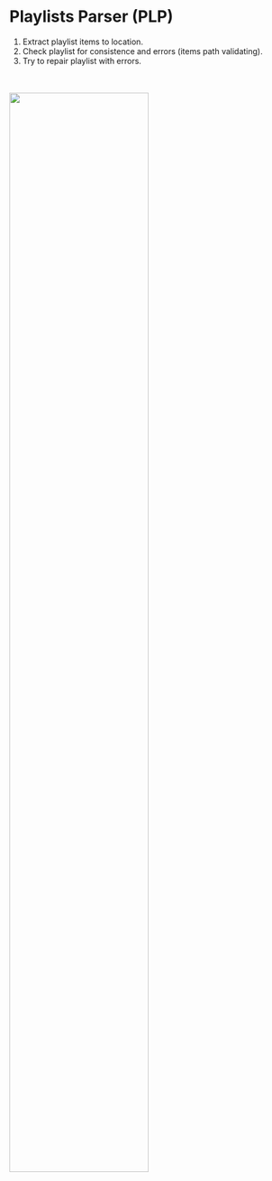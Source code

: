 # Playlists Parser (PLP)
1. Extract playlist items to location.<br/>
2. Check playlist for consistence and errors (items path validating).<br/>
3. Try to repair playlist with errors.<br/>
<br/>
<br/>
<img src="https://user-images.githubusercontent.com/1889961/40796986-6ce32112-650f-11e8-808b-1e7d25b36a15.PNG" width="70%"></img> <br/>

